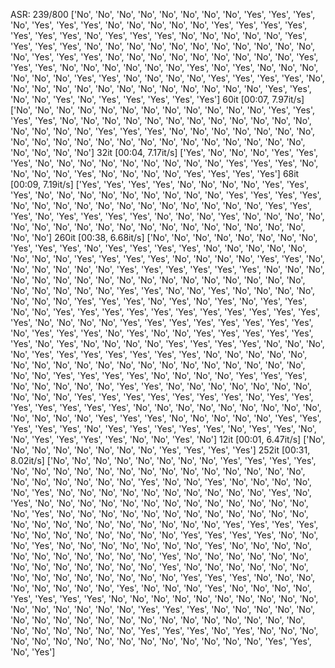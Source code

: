 ASR: 239/800
['No', 'No', 'No', 'No', 'No', 'No', 'No', 'No', 'Yes', 'Yes', 'Yes', 'No', 'Yes', 'Yes', 'Yes', 'No', 'No', 'No', 'No', 'No', 'Yes', 'Yes', 'Yes', 'Yes', 'Yes', 'Yes', 'Yes', 'No', 'Yes', 'Yes', 'Yes', 'No', 'No', 'No', 'No', 'No', 'Yes', 'Yes', 'Yes', 'Yes', 'No', 'No', 'No', 'No', 'No', 'No', 'No', 'No', 'No', 'No', 'No', 'No', 'Yes', 'Yes', 'Yes', 'No', 'No', 'No', 'No', 'No', 'No', 'No', 'No', 'No', 'Yes', 'Yes', 'Yes', 'No', 'No', 'No', 'No', 'No', 'No', 'Yes', 'No', 'Yes', 'No', 'No', 'No', 'No', 'No', 'No', 'Yes', 'Yes', 'No', 'No', 'No', 'No', 'Yes', 'Yes', 'Yes', 'Yes', 'No', 'No', 'No', 'No', 'No', 'No', 'No', 'No', 'No', 'No', 'No', 'No', 'No', 'Yes', 'Yes', 'No', 'No', 'Yes', 'No', 'Yes', 'Yes', 'Yes', 'Yes', 'Yes']
60it [00:07,  7.97it/s]
['No', 'No', 'No', 'No', 'No', 'No', 'No', 'No', 'No', 'No', 'No', 'No', 'Yes', 'Yes', 'Yes', 'Yes', 'No', 'No', 'No', 'No', 'No', 'No', 'No', 'No', 'No', 'No', 'No', 'No', 'No', 'No', 'No', 'No', 'Yes', 'Yes', 'Yes', 'No', 'No', 'No', 'No', 'No', 'No', 'No', 'No', 'No', 'No', 'No', 'No', 'No', 'No', 'No', 'No', 'No', 'No', 'No', 'No', 'No', 'No', 'No', 'No', 'No']
32it [00:04,  7.17it/s]
['Yes', 'No', 'No', 'No', 'Yes', 'Yes', 'Yes', 'No', 'No', 'No', 'No', 'No', 'No', 'No', 'No', 'No', 'Yes', 'Yes', 'Yes', 'No', 'No', 'No', 'No', 'Yes', 'No', 'No', 'No', 'No', 'Yes', 'Yes', 'Yes', 'Yes']
68it [00:09,  7.19it/s]
['Yes', 'Yes', 'Yes', 'Yes', 'No', 'No', 'No', 'No', 'Yes', 'Yes', 'Yes', 'No', 'No', 'No', 'No', 'No', 'No', 'No', 'No', 'No', 'Yes', 'Yes', 'Yes', 'Yes', 'No', 'No', 'No', 'No', 'No', 'No', 'No', 'No', 'No', 'No', 'No', 'No', 'Yes', 'Yes', 'Yes', 'No', 'Yes', 'Yes', 'Yes', 'Yes', 'No', 'No', 'No', 'Yes', 'No', 'No', 'No', 'No', 'No', 'No', 'No', 'No', 'No', 'No', 'No', 'No', 'No', 'No', 'No', 'No', 'No', 'No', 'No', 'No']
260it [00:38,  6.68it/s]
['No', 'No', 'No', 'No', 'No', 'No', 'No', 'No', 'Yes', 'Yes', 'Yes', 'No', 'Yes', 'Yes', 'Yes', 'Yes', 'No', 'No', 'No', 'No', 'No', 'No', 'No', 'No', 'Yes', 'Yes', 'Yes', 'Yes', 'No', 'No', 'No', 'No', 'Yes', 'Yes', 'No', 'No', 'No', 'No', 'No', 'No', 'Yes', 'Yes', 'Yes', 'Yes', 'Yes', 'Yes', 'No', 'No', 'No', 'No', 'No', 'No', 'No', 'No', 'No', 'No', 'No', 'No', 'No', 'No', 'No', 'No', 'No', 'No', 'No', 'No', 'No', 'No', 'Yes', 'Yes', 'No', 'No', 'Yes', 'No', 'No', 'No', 'No', 'No', 'No', 'No', 'Yes', 'Yes', 'Yes', 'No', 'Yes', 'No', 'Yes', 'No', 'Yes', 'Yes', 'No', 'No', 'Yes', 'Yes', 'Yes', 'Yes', 'Yes', 'Yes', 'Yes', 'Yes', 'Yes', 'Yes', 'Yes', 'Yes', 'No', 'No', 'No', 'No', 'Yes', 'Yes', 'Yes', 'Yes', 'Yes', 'Yes', 'Yes', 'Yes', 'No', 'Yes', 'Yes', 'Yes', 'No', 'Yes', 'No', 'No', 'Yes', 'Yes', 'Yes', 'Yes', 'Yes', 'Yes', 'No', 'Yes', 'No', 'No', 'No', 'No', 'Yes', 'Yes', 'Yes', 'Yes', 'No', 'No', 'No', 'No', 'Yes', 'Yes', 'Yes', 'Yes', 'Yes', 'Yes', 'Yes', 'No', 'No', 'No', 'No', 'No', 'No', 'No', 'No', 'No', 'No', 'No', 'No', 'No', 'No', 'No', 'No', 'No', 'No', 'No', 'No', 'No', 'Yes', 'Yes', 'Yes', 'Yes', 'No', 'No', 'No', 'No', 'Yes', 'Yes', 'Yes', 'No', 'No', 'No', 'No', 'No', 'Yes', 'Yes', 'No', 'No', 'No', 'No', 'No', 'No', 'No', 'No', 'No', 'No', 'Yes', 'Yes', 'Yes', 'Yes', 'Yes', 'Yes', 'Yes', 'No', 'Yes', 'Yes', 'Yes', 'Yes', 'Yes', 'Yes', 'Yes', 'No', 'No', 'No', 'No', 'No', 'No', 'No', 'No', 'No', 'No', 'No', 'No', 'No', 'Yes', 'Yes', 'Yes', 'No', 'No', 'No', 'No', 'No', 'Yes', 'Yes', 'Yes', 'Yes', 'Yes', 'No', 'Yes', 'Yes', 'Yes', 'Yes', 'Yes', 'No', 'Yes', 'Yes', 'No', 'No', 'Yes', 'Yes', 'Yes', 'Yes', 'No', 'No', 'Yes', 'No']
12it [00:01,  6.47it/s]
['No', 'No', 'No', 'No', 'No', 'No', 'No', 'No', 'Yes', 'Yes', 'Yes', 'Yes']
252it [00:31,  8.02it/s]
['No', 'No', 'No', 'No', 'No', 'No', 'No', 'No', 'Yes', 'Yes', 'Yes', 'Yes', 'No', 'No', 'No', 'No', 'No', 'No', 'No', 'No', 'No', 'No', 'No', 'No', 'No', 'No', 'No', 'No', 'No', 'No', 'No', 'No', 'Yes', 'No', 'No', 'Yes', 'No', 'No', 'No', 'No', 'No', 'Yes', 'No', 'No', 'No', 'No', 'No', 'No', 'No', 'No', 'No', 'No', 'Yes', 'No', 'Yes', 'No', 'No', 'No', 'No', 'No', 'No', 'No', 'No', 'No', 'No', 'No', 'No', 'No', 'No', 'Yes', 'No', 'No', 'No', 'No', 'No', 'No', 'No', 'No', 'No', 'No', 'No', 'No', 'No', 'No', 'No', 'No', 'No', 'No', 'No', 'No', 'No', 'No', 'Yes', 'Yes', 'Yes', 'Yes', 'No', 'No', 'No', 'No', 'No', 'No', 'No', 'No', 'Yes', 'Yes', 'Yes', 'Yes', 'No', 'No', 'No', 'Yes', 'No', 'No', 'No', 'No', 'No', 'No', 'No', 'Yes', 'No', 'No', 'No', 'No', 'No', 'No', 'No', 'No', 'No', 'No', 'No', 'Yes', 'No', 'No', 'No', 'No', 'No', 'No', 'No', 'No', 'No', 'No', 'No', 'No', 'No', 'Yes', 'No', 'No', 'No', 'No', 'No', 'No', 'No', 'No', 'No', 'No', 'No', 'No', 'No', 'No', 'Yes', 'Yes', 'Yes', 'No', 'No', 'No', 'No', 'No', 'No', 'No', 'No', 'Yes', 'No', 'No', 'No', 'Yes', 'No', 'No', 'No', 'No', 'Yes', 'Yes', 'Yes', 'Yes', 'No', 'No', 'No', 'No', 'No', 'No', 'No', 'No', 'No', 'No', 'No', 'No', 'No', 'No', 'No', 'No', 'Yes', 'Yes', 'Yes', 'No', 'No', 'No', 'No', 'No', 'No', 'No', 'No', 'No', 'No', 'No', 'No', 'No', 'No', 'No', 'No', 'No', 'No', 'No', 'No', 'No', 'No', 'No', 'No', 'No', 'Yes', 'Yes', 'Yes', 'No', 'Yes', 'No', 'No', 'No', 'No', 'No', 'No', 'No', 'No', 'No', 'No', 'No', 'No', 'No', 'No', 'No', 'Yes', 'Yes', 'No', 'Yes']